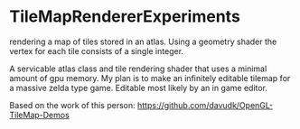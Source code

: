 # TileMapRendererExperiments
rendering a map of tiles stored in an atlas. Using a geometry shader the vertex for each tile consists of a single integer.

A servicable atlas class and tile rendering shader that uses a minimal amount of gpu memory. My plan is to make an infinitely editable tilemap for a massive zelda type game. Editable most likely by an in game editor.

Based on the work of this person:
https://github.com/davudk/OpenGL-TileMap-Demos
